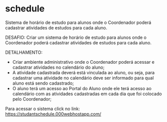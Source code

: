 # schedule
Sistema de horário de estudo para alunos onde o Coordenador poderá cadastrar atividades de estudos para cada aluno.

DESAFIO:
Criar um sistema de horário de estudo para alunos onde o Coordenador poderá cadastrar atividades de estudos para cada aluno.

DETALHAMENTO:
- Criar ambiente administrativo onde o Coordenador poderá acessar e cadastrar atividades no calendário do aluno;
- A atividade cadastrada deverá está vinculada ao aluno, ou seja, para cadastrar uma atividade no calendário deve ser informado para qual aluno está sendo cadastrado;
- O aluno terá um acesso ao Portal do Aluno onde ele terá acesso ao calendário com as atividades cadastradas em cada dia que foi colocado pelo Coordenador;

Para acessar o sistema click no link: https://studantschedule.000webhostapp.com/
